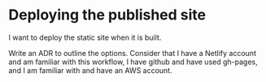 # Deploying the published site

I want to deploy the static site when it is built.

Write an ADR to outline the options. Consider that I have a Netlify account and am familiar with this workflow, I have github and have used gh-pages, and I am familiar with and have an AWS account. 